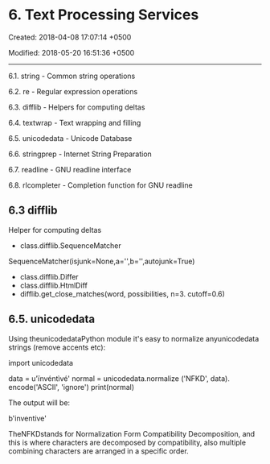 # 6. Text Processing Services

Created: 2018-04-08 17:07:14 +0500

Modified: 2018-05-20 16:51:36 +0500

---

6.1. string - Common string operations

6.2. re - Regular expression operations

6.3. difflib - Helpers for computing deltas

6.4. textwrap - Text wrapping and filling

6.5. unicodedata - Unicode Database

6.6. stringprep - Internet String Preparation

6.7. readline - GNU readline interface

6.8. rlcompleter - Completion function for GNU readline

## 6.3 difflib

Helper for computing deltas
-   class.difflib.SequenceMatcher

SequenceMatcher(isjunk=None,a='',b='',autojunk=True)
-   class.difflib.Differ
-   class.difflib.HtmlDiff
-   difflib.get_close_matches(word, possibilities, n=3. cutoff=0.6)

## 6.5. unicodedata

Using theunicodedataPython module it's easy to normalize anyunicodedata strings (remove accents etc):

import unicodedata

data = u'ïnvéntìvé'
normal = unicodedata.normalize
('NFKD', data).
encode('ASCII', 'ignore')
print(normal)

The output will be:

b'inventive'

TheNFKDstands for Normalization Form Compatibility Decomposition, and this is where characters are decomposed by compatibility, also multiple combining characters are arranged in a specific order.

